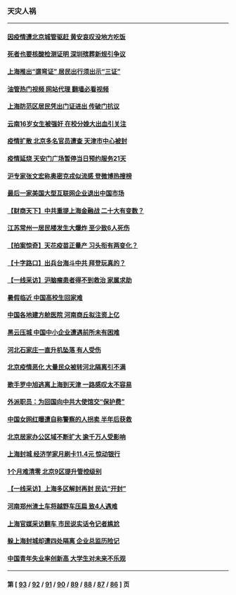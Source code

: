 ### 天灾人祸
---
#### [因疫情遭北京城管驱赶 黄安哀叹没地方吃饭](../../pages/ncid280/n13745265.md?05261245) 
#### [死者也要核酸检测证明 深圳殡葬新规引争议](../../pages/ncid280/n13745275.md?05261245) 
#### [上海推出“遛弯证” 居民出行须出示“三证”](../../pages/ncid280/n13745216.md?05261245) 
#### [油管热门视频 网站代理 翻墙必看视频](http://209.222.30.114:81/youtube.html?05261245)
#### [上海防范区居民凭出门证进出 传破门抗议](../../pages/ncid280/n13744846.md?05261245) 
#### [云南16岁女生被强奸 在校分娩大出血引关注](../../pages/ncid280/n13744932.md?05261245) 
#### [疫情扩散 北京多名官员遭查 天津市中心被封](../../pages/ncid280/n13744729.md?05261245) 
#### [疫情延烧 天安门广场暂停当日预约服务21天](../../pages/ncid280/n13744786.md?05261245) 
#### [沪专家张文宏称奥密克戎似流感 登微博热搜榜](../../pages/ncid280/n13744510.md?05261245) 
#### [最后一家美国大型互联网企业退出中国市场](../../pages/ncid280/n13744579.md?05261245) 
#### [【财商天下】中共重提上海金融战 二十大有变数？](../../pages/ncid280/n13744442.md?05261245) 
#### [江苏常州一居民楼发生大爆炸 至少致6人死伤](../../pages/ncid280/n13744453.md?05261245) 
#### [【拍案惊奇】天花疫苗正量产 习头衔有两变化？](../../pages/ncid280/n13744413.md?05261245) 
#### [【十字路口】出兵台海斗中共 拜登玩真的？](../../pages/ncid280/n13744325.md?05261245) 
#### [【一线采访】沪脑瘤患者得不到救治 家属求助](../../pages/ncid280/n13744217.md?05261245) 
#### [暑假临近 中国高校生回家难](../../pages/ncid280/n13743940.md?05261245) 
#### [中国各地建方舱医院 河南商丘拟注资上亿](../../pages/ncid280/n13743837.md?05261245) 
#### [黑云压城 中国中小企业遭遇前所未有困难](../../pages/ncid280/n13744053.md?05261245) 
#### [河北石家庄一直升机坠落 有人受伤](../../pages/ncid280/n13744147.md?05261245) 
#### [北京疫情恶化 大量民众被转河北隔离引不满](../../pages/ncid280/n13744036.md?05261245) 
#### [歌手罗中旭逃离上海到天津 一路感叹太不容易](../../pages/ncid280/n13743774.md?05261245) 
#### [外派职员：为回国向中共大使馆交“保护费”](../../pages/ncid280/n13743724.md?05261245) 
#### [中国女网红曝遭自称警察的人拐卖 半年后获救](../../pages/ncid280/n13743517.md?05261245) 
#### [北京居家办公区域不断扩大 逾千万人受影响](../../pages/ncid280/n13743437.md?05261245) 
#### [上海封城 经济学家月刷卡11.4元 惊动银行](../../pages/ncid280/n13743344.md?05261245) 
#### [1个月难清零 北京9区提升管控级别](../../pages/ncid280/n13743161.md?05261245) 
#### [【一线采访】上海多区解封再封 民讥“开封”](../../pages/ncid280/n13743050.md?05261245) 
#### [河南郑州渣土车将越野车压扁 致4人遇难](../../pages/ncid280/n13743166.md?05261245) 
#### [上海官媒采访翻车 市民说实话令记者尴尬](../../pages/ncid280/n13743010.md?05261245) 
#### [躲上海封城却遭四处隔离 企业总监历险记](../../pages/ncid280/n13742979.md?05261245) 
#### [中国青年失业率创新高 大学生对未来不乐观](../../pages/ncid280/n13742969.md?05261245) 

---
#### 第 [ [93](./93.md?05261245) / [92](./92.md?05261245) / [91](./91.md?05261245) / [90](./90.md?05261245) / [89](./89.md?05261245) / [88](./88.md?05261245) / [87](./87.md?05261245) / [86](./86.md?05261245) ] 页
